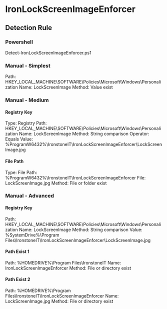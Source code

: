 # IronLockScreenImageEnforcer
## Detection Rule
### Powershell
Detect-IronLockScreenImageEnforcer.ps1
### Manual - Simplest
Path:   HKEY_LOCAL_MACHINE\SOFTWARE\Policies\Microsoft\Windows\Personalization
Name:   LockScreenImage
Method: Value exist
### Manual - Medium
#### Registry Key
Type:     Registry
Path:     HKEY_LOCAL_MACHINE\SOFTWARE\Policies\Microsoft\Windows\Personalization
Name:     LockScreenImage
Method:   String comparison
Operator: Equals
Value:    %ProgramW6432%\IronstoneIT\IronLockScreenImageEnforcer\LockScreenImage.jpg
#### File Path
Type:     File
Path:     %ProgramW6432%\IronstoneIT\IronLockScreenImageEnforcer
File:     LockScreenImage.jpg
Method:   File or folder exist

### Manual - Advanced
#### Registry Key
Path:   HKEY_LOCAL_MACHINE\SOFTWARE\Policies\Microsoft\Windows\Personalization
Name:   LockScreenImage
Method: String comparison
Value:  %SystemDrive%\Program Files\IronstoneIT\IronLockScreenImageEnforcer\LockScreenImage.jpg
#### Path Exist 1
Path:   %HOMEDRIVE%\Program Files\IronstoneIT
Name:   IronLockScreenImageEnforcer
Method: File or directory exist
#### Path Exist 2
Path:   %HOMEDRIVE%\Program Files\IronstoneIT\IronLockScreenImageEnforcer
Name:   LockScreenImage.jpg
Method: File or directory exist